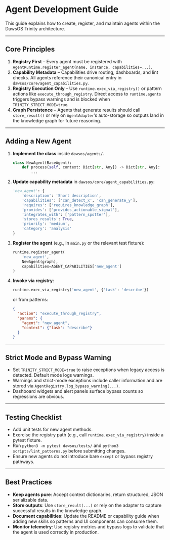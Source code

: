 # Agent Development Guide

This guide explains how to create, register, and maintain agents within the
DawsOS Trinity architecture.

---

## Core Principles

1. **Registry First** – Every agent must be registered with
   `AgentRuntime.register_agent(name, instance, capabilities=...)`.
2. **Capability Metadata** – Capabilities drive routing, dashboards, and lint
   checks. All agents reference their canonical entry in
   `dawsos/core/agent_capabilities.py`.
3. **Registry Execution Only** – Use `runtime.exec_via_registry()` or pattern
   actions like `execute_through_registry`. Direct access to `runtime.agents`
   triggers bypass warnings and is blocked when `TRINITY_STRICT_MODE=true`.
4. **Graph Persistence** – Agents that generate results should call
   `store_result()` or rely on `AgentAdapter`’s auto-storage so outputs land in
   the knowledge graph for future reasoning.

---

## Adding a New Agent

1. **Implement the class** inside `dawsos/agents/`.
   ```python
   class NewAgent(BaseAgent):
       def process(self, context: Dict[str, Any]) -> Dict[str, Any]:
           ...
   ```
2. **Update capability metadata** in
   `dawsos/core/agent_capabilities.py`:
   ```python
   'new_agent': {
       'description': 'Short description',
       'capabilities': ['can_detect_x', 'can_generate_y'],
       'requires': ['requires_knowledge_graph'],
       'provides': ['provides_actionable_signal'],
       'integrates_with': ['pattern_spotter'],
       'stores_results': True,
       'priority': 'medium',
       'category': 'analysis'
   }
   ```
3. **Register the agent** (e.g., in `main.py` or the relevant test fixture):
   ```python
   runtime.register_agent(
       'new_agent',
       NewAgent(graph),
       capabilities=AGENT_CAPABILITIES['new_agent']
   )
   ```
4. **Invoke via registry**:
   ```python
   runtime.exec_via_registry('new_agent', {'task': 'describe'})
   ```
   or from patterns:
   ```json
   {
     "action": "execute_through_registry",
     "params": {
       "agent": "new_agent",
       "context": {"task": "describe"}
     }
   }
   ```

---

## Strict Mode and Bypass Warning

- Set `TRINITY_STRICT_MODE=true` to raise exceptions when legacy access is
  detected. Default mode logs warnings.
- Warnings and strict-mode exceptions include caller information and are stored
  via `AgentRegistry.log_bypass_warning(...)`.
- Dashboard widgets and alert panels surface bypass counts so regressions are
  obvious.

---

## Testing Checklist

- Add unit tests for new agent methods.
- Exercise the registry path (e.g., call `runtime.exec_via_registry`) inside a
  pytest fixture.
- Run `python3 -m pytest dawsos/tests/` and
  `python3 scripts/lint_patterns.py` before submitting changes.
- Ensure new agents do not introduce bare `except` or bypass registry pathways.

---

## Best Practices

- **Keep agents pure**: Accept context dictionaries, return structured, JSON
  serializable data.
- **Store outputs**: Use `store_result(...)` or rely on the adapter to capture
  successful results in the knowledge graph.
- **Document capabilities**: Update the README or capability guide when adding
  new skills so patterns and UI components can consume them.
- **Monitor telemetry**: Use registry metrics and bypass logs to validate that
  the agent is used correctly in production.

